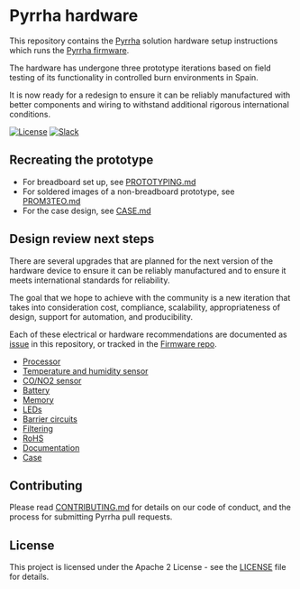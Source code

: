 # Pyrrha hardware

This repository contains the [Pyrrha](https://github.com/Pyrrha-Platform/Pyrrha) solution hardware setup instructions which runs the [Pyrrha firmware](https://github.com/Pyrrha-Platform/Pyrrha-Firmware).

The hardware has undergone three prototype iterations based on field testing of its functionality in controlled burn environments in Spain.

It is now ready for a redesign to ensure it can be reliably manufactured with better components and wiring to withstand additional rigorous international conditions.

[![License](https://img.shields.io/badge/License-Apache2-blue.svg)](https://www.apache.org/licenses/LICENSE-2.0) [![Slack](https://img.shields.io/static/v1?label=Slack&message=%23prometeo-pyrrha&color=blue)](https://callforcode.org/slack)

## Recreating the prototype

- For breadboard set up, see [PROTOTYPING.md](PROTOTYPING.md)
- For soldered images of a non-breadboard prototype, see [PROM3TEO.md](PROM3TEO.md)
- For the case design, see [CASE.md](CASE.md)

## Design review next steps

There are several upgrades that are planned for the next version of the hardware device to ensure it can be reliably manufactured and to ensure it meets international standards for reliability.

The goal that we hope to achieve with the community is a new iteration that takes into consideration cost, compliance, scalability, appropriateness of design, support for automation, and producibility.

Each of these electrical or hardware recommendations are documented as [issue](https://github.com/Pyrrha-Platform/Pyrrha-Hardware/issues) in this repository, or tracked in the [Firmware repo](https://github.com/Pyrrha-Platform/Pyrrha-Firmware).

- [Processor](https://github.com/Pyrrha-Platform/Pyrrha-Hardware/issues/3)
- [Temperature and humidity sensor](https://github.com/Pyrrha-Platform/Pyrrha-Hardware/issues/4)
- [CO/NO2 sensor](https://github.com/Pyrrha-Platform/Pyrrha-Hardware/issues/5)
- [Battery](https://github.com/Pyrrha-Platform/Pyrrha-Hardware/issues/6)
- [Memory](https://github.com/Pyrrha-Platform/Pyrrha-Hardware/issues/7)
- [LEDs](https://github.com/Pyrrha-Platform/Pyrrha-Hardware/issues/8)
- [Barrier circuits](https://github.com/Pyrrha-Platform/Pyrrha-Hardware/issues/9)
- [Filtering](https://github.com/Pyrrha-Platform/Pyrrha-Hardware/issues/10)
- [RoHS](https://github.com/Pyrrha-Platform/Pyrrha-Hardware/issues/11)
- [Documentation](https://github.com/Pyrrha-Platform/Pyrrha-Hardware/issues/12)
- [Case](https://github.com/Pyrrha-Platform/Pyrrha-Hardware/issues/2)

## Contributing

Please read [CONTRIBUTING.md](CONTRIBUTING.md) for details on our code of conduct, and the process for submitting Pyrrha pull requests.

## License

This project is licensed under the Apache 2 License - see the [LICENSE](LICENSE) file for details.
